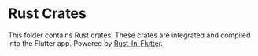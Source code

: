 # Rust Crates

This folder contains Rust crates. These crates are integrated and compiled into the Flutter app. Powered by [Rust-In-Flutter](https://github.com/cunarist/rust-in-flutter).